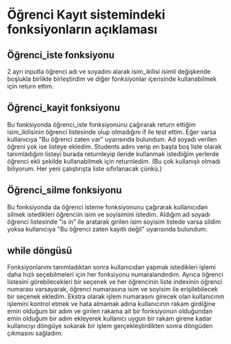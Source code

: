 # Öğrenci Kayıt sistemindeki fonksiyonların açıklaması

## Öğrenci_iste fonksiyonu
2 ayrı inputla öğrenci adı ve soyadını alarak isim_ikilisi isimli değişkende boşlukla birlikte birleştirdim ve diğer fonksiyonlar içerisinde kullanabilmek için return ettim.

## Öğrenci_kayit fonksiyonu
Bu fonksiyonda öğrenci_iste fonksiyonunu çağırarak return ettiğim isim_ikilisinin öğrenci listesinde olup olmadığını if ile test ettim. Eğer varsa kullanıcıya "Bu öğrenci zaten var" uyarısında bulundum. Ad soyadı verilen öğreni yok ise listeye ekledim. Students adını verip en başta boş liste olarak tanımladığım listeyi burada returnleyip ileride kullanmak istediiğim yerlerde öğrenci ekli şekilde kullanabilmek için returnledim. (Bu çok kullanışlı olmadı biliyorum. Her yeni çalıştırışta liste sıfırlanacak çünkü.)

## Öğrenci_silme fonksiyonu
Bu fonksiyonda da öğrenci isteme fonksiyonunu çağırarak kullanıcıdan silmek istedikleri öğrenciin isim ve soyisimini istedim. Aldığım ad soyadı öğrenci listesinde "is in" ile aratarak girilen isim soyisim listede varsa sildim yoksa kullanıcıya "Bu öğrenci zaten kayıtlı değil" uyarısında bulundum. 

## while döngüsü
Fonksiyonlarımı tanımladıktan sonra kullanıcıdan yapmak istedikleri işlemi daha hızlı seçebilmeleri için her fonksiyonu numaralandırdım. Ayrıca öğrenci listesini görebilecekleri bir seçenek ve her öğrencinin liste indexinin öğrenci numarası varsayarak, öğrenci numarasına isim ve soyisim ile erişilebilecek bir seçenek ekledim. Ekstra olarak işlem numarasını girecek olan kullanıcının işlemini kontrol etmek ve hata almamak adına kullanıcının rakam girdiğine emin olduğum bir adım ve girilen rakama ait bir fonksiyonun olduğundan emin olduğum bir adım ekleyerek kullanıcı uygun bir rakam girene kadar kullanıcıyı döngüye sokarak bir işlem gerçekleştirdikten sonra döngüden çıkmasını sağladım.
